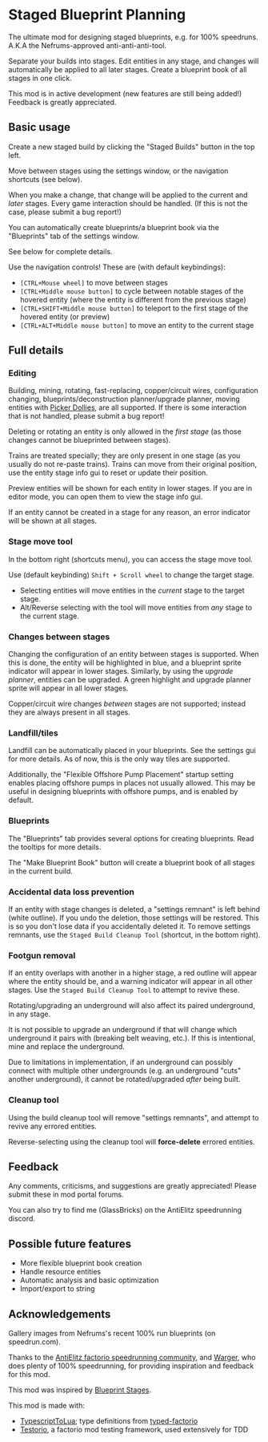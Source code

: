 # Staged Blueprint Planning

The ultimate mod for designing staged blueprints, e.g. for 100% speedruns. A.K.A the Nefrums-approved anti-anti-anti-tool.

Separate your builds into stages. Edit entities in any stage, and changes will automatically be applied to all later stages. Create a blueprint book of all stages in one click.

This mod is in active development (new features are still being added!) Feedback is greatly appreciated.

## Basic usage

Create a new staged build by clicking the "Staged Builds" button in the top left.

Move between stages using the settings window, or the navigation shortcuts (see below).

When you make a change, that change will be applied to the current and _later_ stages.
Every game interaction should be handled. (If this is not the case, please submit a bug report!)

You can automatically create blueprints/a blueprint book via the "Blueprints" tab of the settings window.

See below for complete details.

Use the navigation controls! These are (with default keybindings):

- `[CTRL+Mouse wheel]` to move between stages
- `[CTRL+Middle mouse button]` to cycle between notable stages of the hovered entity (where the entity is different from the previous stage)
- `[CTRL+SHIFT+Middle mouse button]` to teleport to the first stage of the hovered entity (or preview)
- `[CTRL+ALT+Middle mouse button]` to move an entity to the current stage

## Full details

### Editing

Building, mining, rotating, fast-replacing, copper/circuit wires, configuration changing, blueprints/deconstruction planner/upgrade planner, moving entities with [Picker Dollies](https://mods.factorio.com/mod/PickerDollies), are all supported. If there is some interaction that is not handled, please submit a bug report!

Deleting or rotating an entity is only allowed in the _first stage_ (as those changes cannot be blueprinted between stages).

Trains are treated specially; they are only present in one stage (as you usually do not re-paste trains).
Trains can move from their original position, use the entity stage info gui to reset or update their position.

Preview entities will be shown for each entity in lower stages. If you are in editor mode, you can open them to view the stage info gui.

If an entity cannot be created in a stage for any reason, an error indicator will be shown at all stages.

### Stage move tool

In the bottom right (shortcuts menu), you can access the stage move tool.

Use (default keybinding) `Shift + Scroll wheel` to change the target stage.

- Selecting entities will move entities in the _current_ stage to the target stage.
- Alt/Reverse selecting with the tool will move entities from _any_ stage to the current stage.

### Changes between stages

Changing the configuration of an entity between stages is supported. When this is done, the entity will be highlighted in blue, and a blueprint sprite indicator will appear in lower stages.
Similarly, by using the _upgrade planner_, entities can be upgraded. A green highlight and upgrade planner sprite will appear in all lower stages.

Copper/circuit wire changes _between_ stages are not supported; instead they are always present in all stages.

### Landfill/tiles

Landfill can be automatically placed in your blueprints. See the settings gui for more details.
As of now, this is the only way tiles are supported.

Additionally, the "Flexible Offshore Pump Placement" startup setting enables placing offshore pumps in places not usually allowed. This may be useful in designing blueprints with offshore pumps, and is enabled by default.

### Blueprints

The "Blueprints" tab provides several options for creating blueprints. Read the tooltips for more details.

The "Make Blueprint Book" button will create a blueprint book of all stages in the current build.

### Accidental data loss prevention

If an entity with stage changes is deleted, a "settings remnant" is left behind (white outline). If you undo the deletion, those settings will be restored. This is so you don't lose data if you accidentally deleted it.
To remove settings remnants, use the `Staged Build Cleanup Tool` (shortcut, in the bottom right).

### Footgun removal

If an entity overlaps with another in a higher stage, a red outline will appear where the entity should be, and a warning indicator will appear in all other stages. Use the `Staged Build Cleanup Tool` to attempt to revive these.

Rotating/upgrading an underground will also affect its paired underground, in any stage.

It is not possible to upgrade an underground if that will change which underground it pairs with (breaking belt weaving, etc.). If this is intentional, mine and replace the underground.

Due to limitations in implementation, if an underground can possibly connect with multiple other undergrounds (e.g. an underground "cuts" another underground), it cannot be rotated/upgraded _after_ being built.

### Cleanup tool

Using the build cleanup tool will remove "settings remnants", and attempt to revive any errored entities.

Reverse-selecting using the cleanup tool will **force-delete** errored entities.

## Feedback

Any comments, criticisms, and suggestions are greatly appreciated!
Please submit these in mod portal forums.

You can also try to find me (GlassBricks) on the AntiElitz speedrunning discord.

## Possible future features

- More flexible blueprint book creation
- Handle resource entities
- Automatic analysis and basic optimization
- Import/export to string

## Acknowledgements

Gallery images from Nefrums's recent 100% run blueprints (on speedrun.com).

Thanks to the [AntiElitz factorio speedrunning community](https://discord.gg/AntiElitz), and [Warger](https://discord.com/invite/nfkbu6qSCj), who does plenty of 100% speedrunning, for providing inspiration and feedback for this mod.

This mod was inspired by [Blueprint Stages](https://mods.factorio.com/mod/blueprint-stages).

This mod is made with:

- [TypescriptToLua](https://typescripttolua.github.io/); type definitions from [typed-factorio](https://github.com/GlassBricks/typed-factorio)
- [Testorio](https://mods.factorio.com/mod/testorio), a factorio mod testing framework, used extensively for TDD
